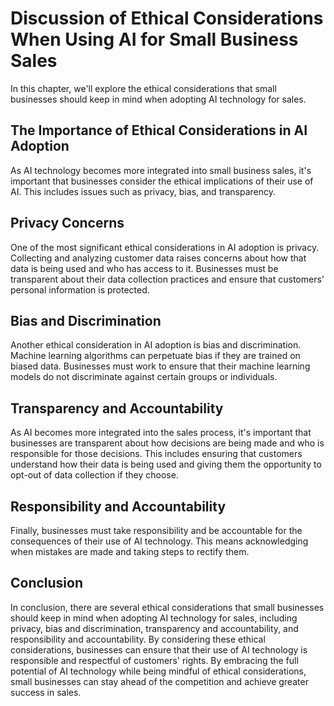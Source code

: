 Discussion of Ethical Considerations When Using AI for Small Business Sales
=================================================================================================================================================================

In this chapter, we'll explore the ethical considerations that small businesses should keep in mind when adopting AI technology for sales.

The Importance of Ethical Considerations in AI Adoption
-------------------------------------------------------

As AI technology becomes more integrated into small business sales, it's important that businesses consider the ethical implications of their use of AI. This includes issues such as privacy, bias, and transparency.

Privacy Concerns
----------------

One of the most significant ethical considerations in AI adoption is privacy. Collecting and analyzing customer data raises concerns about how that data is being used and who has access to it. Businesses must be transparent about their data collection practices and ensure that customers' personal information is protected.

Bias and Discrimination
-----------------------

Another ethical consideration in AI adoption is bias and discrimination. Machine learning algorithms can perpetuate bias if they are trained on biased data. Businesses must work to ensure that their machine learning models do not discriminate against certain groups or individuals.

Transparency and Accountability
-------------------------------

As AI becomes more integrated into the sales process, it's important that businesses are transparent about how decisions are being made and who is responsible for those decisions. This includes ensuring that customers understand how their data is being used and giving them the opportunity to opt-out of data collection if they choose.

Responsibility and Accountability
---------------------------------

Finally, businesses must take responsibility and be accountable for the consequences of their use of AI technology. This means acknowledging when mistakes are made and taking steps to rectify them.

Conclusion
----------

In conclusion, there are several ethical considerations that small businesses should keep in mind when adopting AI technology for sales, including privacy, bias and discrimination, transparency and accountability, and responsibility and accountability. By considering these ethical considerations, businesses can ensure that their use of AI technology is responsible and respectful of customers' rights. By embracing the full potential of AI technology while being mindful of ethical considerations, small businesses can stay ahead of the competition and achieve greater success in sales.
